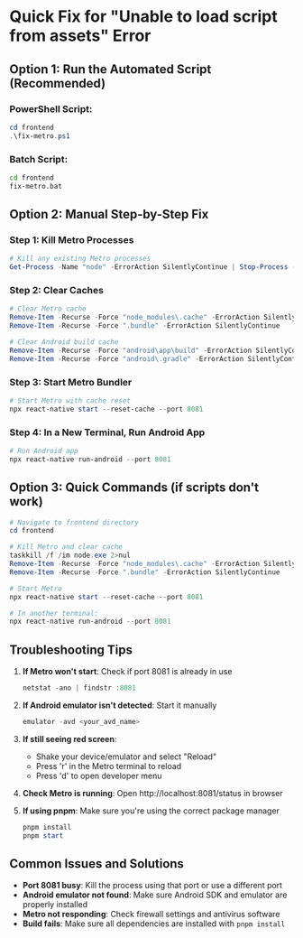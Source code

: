 # Quick Fix for "Unable to load script from assets" Error

## Option 1: Run the Automated Script (Recommended)

### PowerShell Script:
```powershell
cd frontend
.\fix-metro.ps1
```

### Batch Script:
```cmd
cd frontend
fix-metro.bat
```

## Option 2: Manual Step-by-Step Fix

### Step 1: Kill Metro Processes
```powershell
# Kill any existing Metro processes
Get-Process -Name "node" -ErrorAction SilentlyContinue | Stop-Process -Force
```

### Step 2: Clear Caches
```powershell
# Clear Metro cache
Remove-Item -Recurse -Force "node_modules\.cache" -ErrorAction SilentlyContinue
Remove-Item -Recurse -Force ".bundle" -ErrorAction SilentlyContinue

# Clear Android build cache
Remove-Item -Recurse -Force "android\app\build" -ErrorAction SilentlyContinue
Remove-Item -Recurse -Force "android\.gradle" -ErrorAction SilentlyContinue
```

### Step 3: Start Metro Bundler
```powershell
# Start Metro with cache reset
npx react-native start --reset-cache --port 8081
```

### Step 4: In a New Terminal, Run Android App
```powershell
# Run Android app
npx react-native run-android --port 8081
```

## Option 3: Quick Commands (if scripts don't work)

```powershell
# Navigate to frontend directory
cd frontend

# Kill Metro and clear cache
taskkill /f /im node.exe 2>nul
Remove-Item -Recurse -Force "node_modules\.cache" -ErrorAction SilentlyContinue
Remove-Item -Recurse -Force ".bundle" -ErrorAction SilentlyContinue

# Start Metro
npx react-native start --reset-cache --port 8081

# In another terminal:
npx react-native run-android --port 8081
```

## Troubleshooting Tips

1. **If Metro won't start**: Check if port 8081 is already in use
   ```powershell
   netstat -ano | findstr :8081
   ```

2. **If Android emulator isn't detected**: Start it manually
   ```powershell
   emulator -avd <your_avd_name>
   ```

3. **If still seeing red screen**: 
   - Shake your device/emulator and select "Reload"
   - Press 'r' in the Metro terminal to reload
   - Press 'd' to open developer menu

4. **Check Metro is running**: Open http://localhost:8081/status in browser

5. **If using pnpm**: Make sure you're using the correct package manager
   ```powershell
   pnpm install
   pnpm start
   ```

## Common Issues and Solutions

- **Port 8081 busy**: Kill the process using that port or use a different port
- **Android emulator not found**: Make sure Android SDK and emulator are properly installed
- **Metro not responding**: Check firewall settings and antivirus software
- **Build fails**: Make sure all dependencies are installed with `pnpm install` 